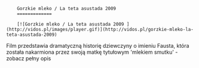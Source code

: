 
        Gorzkie mleko / La teta asustada 2009 
        =============
        
        [![Gorzkie mleko / La teta asustada 2009 ](http://vidos.pl/images/player.gif)](http://vidos.pl/gorzkie-mleko-la-teta-asustada-2009)
        
        
 Film przedstawia dramatyczną historię dziewczyny o imieniu Fausta, która została nakarmiona przez swoją matkę tytułowym 'mlekiem smutku' - zobacz pełny opis
    